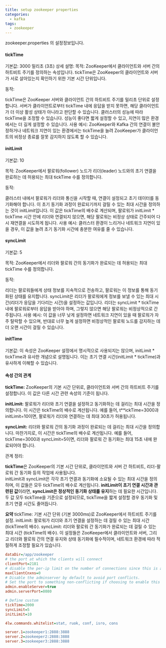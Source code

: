 ```yaml
---
title: setup zookeeper properties
categories:
  - kafka
tags: 
  - zookeeper
---
```


zookeeper.properties 의 설정정보입니다. 

#### tickTime
기본값: 3000 밀리초 (3초)
상세 설명:
목적: ZooKeeper에서 클라이언트와 서버 간의 하트비트 주기를 정의하는 속성입니다. tickTime은 ZooKeeper의 클라이언트와 서버가 서로 살아있는지 확인하기 위한 기본 시간 단위입니다.

동작:

tickTime은 ZooKeeper 서버와 클라이언트 간의 하트비트 주기를 밀리초 단위로 설정합니다. 서버가 클라이언트로부터 tickTime 내에 응답을 받지 못하면, 해당 클라이언트가 더 이상 활성 상태가 아니라고 판단할 수 있습니다.
클러스터의 성능에 따라 tickTime을 조정할 수 있습니다. 성능이 좋다면 짧게 설정할 수 있고, 지연이 많은 환경에서는 더 길게 설정할 수 있습니다.
사용 예시: ZooKeeper와 Kafka 간의 연결이 불안정하거나 네트워크 지연이 있는 환경에서는 tickTime을 늘려 ZooKeeper가 클라이언트의 비정상 종료를 잘못 감지하지 않도록 할 수 있습니다.

#### initLimit
기본값: 10  

목적: ZooKeeper에서 팔로워(follower) 노드가 리더(leader) 노드와의 초기 연결을 완료하는 데 허용되는 최대 tickTime 수를 정의합니다.

동작:

클러스터 내에서 팔로워가 리더와 통신을 시작할 때, 연결이 설정되고 초기 데이터를 동기화해야 합니다. 이 초기 동기화 과정이 완료되기까지 걸릴 수 있는 최대 시간을 정의하는 것이 initLimit입니다.
이 값은 tickTime의 배수로 계산되며, 팔로워가 initLimit * tickTime 시간 안에 리더와 연결되지 않으면, 해당 팔로워는 비정상 상태로 간주되어 다시 재연결을 시도하게 됩니다.
사용 예시: 클러스터 환경이 느리거나 네트워크 지연이 있을 경우, 이 값을 늘려 초기 동기화 시간에 충분한 여유를 줄 수 있습니다.

#### syncLimit
기본값: 5

목적: ZooKeeper에서 리더와 팔로워 간의 동기화가 완료되는 데 허용되는 최대 tickTime 수를 정의합니다.

동작:

리더는 팔로워들에게 상태 정보를 지속적으로 전송하고, 팔로워는 이 정보를 통해 동기화된 상태를 유지합니다. syncLimit은 리더가 팔로워에게 정보를 보낼 수 있는 최대 시간(리더가 응답을 기다리는 시간)을 설정하는 값입니다.
리더는 syncLimit * tickTime 내에 팔로워로부터 응답을 받아야 하며, 그렇지 않으면 해당 팔로워는 비정상적으로 간주됩니다.
사용 예시: 이 값을 너무 낮게 설정하면 네트워크 지연이 있을 때 팔로워가 자주 탈락할 수 있으며, 반대로 너무 높게 설정하면 비정상적인 팔로워 노드를 감지하는 데 더 오랜 시간이 걸릴 수 있습니다.


#### initTime
기본값: 이 속성은 ZooKeeper 설정에서 명시적으로 사용되지는 않으며, initLimit * tickTime과 유사한 개념으로 설명됩니다. 이는 초기 연결 시간(initLimit * tickTime)과 유사하게 이해할 수 있습니다.  

#### 속성 간의 관계
**tickTime:** ZooKeeper의 기본 시간 단위로, 클라이언트와 서버 간의 하트비트 주기를 설정합니다. 이 값은 다른 시간 관련 속성의 기준이 됩니다.

**initLimit:** 팔로워가 리더와 초기 연결을 설정하고 동기화하는 데 걸리는 최대 시간을 정의합니다. 이 시간은 tickTime의 배수로 계산됩니다. 예를 들어, t**ickTime=3000과 initLimit=10이면, 팔로워가 리더와 연결하는 데 최대 30초가 허용됩니다.

**syncLimit:** 리더와 팔로워 간의 동기화 과정이 완료되는 데 걸리는 최대 시간을 정의합니다. 마찬가지로, 이 시간은 tickTime의 배수로 계산됩니다. 예를 들어, tickTime=3000과 syncLimit=5이면, 리더와 팔로워 간 동기화는 최대 15초 내에 완료되어야 합니다.

관계 정리:

**tickTime**은 ZooKeeper의 기본 시간 단위로, 클라이언트와 서버 간 하트비트, 리더-팔로워 간 동기화 등의 작업에 사용됩니다.  
initLimit과 syncLimit은 각각 초기 연결과 동기화에 소요될 수 있는 최대 시간을 정의하며, 이 값들은 모두 tickTime의 배수로 계산됩니다.
**initLimit이 초기 연결 시간과 관련된 값**이라면, **syncLimit은 정상적인 동기화 상태를 유지**하는 데 필요한 시간입니다. 
두 값 모두 tickTime을 기준으로 설정되므로, tickTime을 짧게 설정할 경우 동기화 및 초기 연결 시간도 줄어듭니다.

**요약**
tickTime: 기본 시간 단위 (기본 3000ms)로 ZooKeeper에서 하트비트 주기를 설정.
initLimit: 팔로워가 리더와 초기 연결을 설정하는 데 걸릴 수 있는 최대 시간 (tickTime의 배수).
syncLimit: 리더와 팔로워 간 동기화가 완료되는 데 걸릴 수 있는 최대 시간 (tickTime의 배수).
이 설정들은 ZooKeeper에서 클라이언트와 서버, 그리고 리더와 팔로워 간의 연결 유지와 상태 동기화에 필수적이며, 네트워크 환경에 따라 적절하게 조정할 필요가 있습니다.

```ini
dataDir=/app/zookeeper
# the port at which the clients will connect
clientPort=2181
# disable the per-ip limit on the number of connections since this is a non-production config
maxClientCnxns=0
# Disable the adminserver by default to avoid port conflicts.
# Set the port to something non-conflicting if choosing to enable this
admin.enableServer=true
admin.serverPort=8080

# Define custom
tickTime=2000
syncLimit=5
initLimit=10

4lw.commands.whitelist=stat, ruok, conf, isro, cons

server.1=zookeeper1:2888:3888
server.2=zookeeper2:2888:3888
server.3=zookeeper3:2888:3888
```